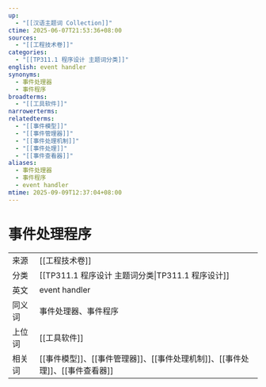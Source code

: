 ```yaml
---
up:
  - "[[汉语主题词 Collection]]"
ctime: 2025-06-07T21:53:36+08:00
sources:
  - "[[工程技术卷]]"
categories:
  - "[[TP311.1 程序设计 主题词分类]]"
english: event handler
synonyms:
  - 事件处理器
  - 事件程序
broadterms:
  - "[[工具软件]]"
narrowerterms:
relatedterms:
  - "[[事件模型]]"
  - "[[事件管理器]]"
  - "[[事件处理机制]]"
  - "[[事件处理]]"
  - "[[事件查看器]]"
aliases:
  - 事件处理器
  - 事件程序
  - event handler
mtime: 2025-09-09T12:37:04+08:00
---
```


# 事件处理程序

| | |
| --- | --- |
| 来源 | [[工程技术卷]]|
| 分类 | [[TP311.1 程序设计 主题词分类\|TP311.1 程序设计]]|
| 英文 | event handler |
| 同义词 | 事件处理器、事件程序|
| 上位词 | [[工具软件]]|
| 相关词 | [[事件模型]]、[[事件管理器]]、[[事件处理机制]]、[[事件处理]]、[[事件查看器]]|
